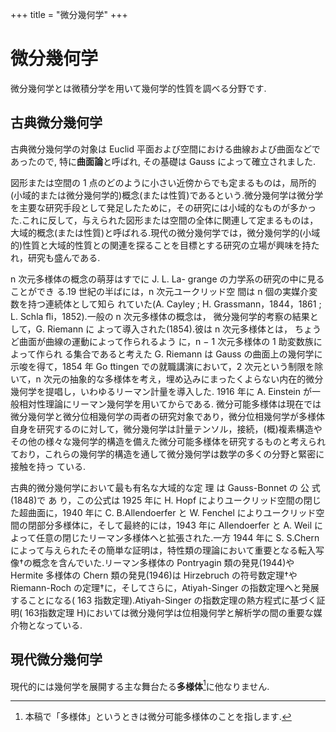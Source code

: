 +++
title = "微分幾何学"
+++

# 微分幾何学

微分幾何学とは微積分学を用いて幾何学的性質を調べる分野です.

## 古典微分幾何学

古典微分幾何学の対象は Euclid 平面および空間における曲線および曲面などであったので, 特に**曲面論**と呼ばれ, その基礎は Gauss によって確立されました.

図形または空間の 1 点のどのように小さい近傍からでも定まるものは，局所的(小域的または微分幾何学的)概念(または性質)であるという.微分幾何学は微分学を主要な研究手段として発足したために，その研究には小域的なものが多かった.これに反して，与えられた図形または空間の全体に関連して定まるものは，大域的概念(または性質)と呼ばれる.現代の微分幾何学では，微分幾何学的(小域的)性質と大域的性質との関連を探ることを目標とする研究の立場が興味を持たれ，研究も盛んである.

n 次元多様体の概念の萌芽はすでに J. L. La- grange の力学系の研究の中に見ることができ る.19 世紀の半ばには，n 次元ユークリッド空 間は n 個の実媒介変数を持つ連続体として知ら れていた(A. Cayley ; H. Grassmann，1844，1861 ; L. Schla ̈fli，1852).一般の n 次元多様体の概念は， 微分幾何学的考察の結果として，G. Riemann に よって導入された(1854).彼は n 次元多様体とは， ちょうど曲面が曲線の運動によって作られるよう に，n − 1 次元多様体の 1 助変数族によって作られ る集合であると考えた G. Riemann は Gauss の曲面上の幾何学に示唆を得て，1854 年 Go ̈ttingen での就職講演において，2 次元という制限を除いて，n 次元の抽象的な多様体を考え，埋め込みにまったくよらない内在的微分幾何学を提唱し，いわゆるリーマン計量を導入した. 1916 年に A. Einstein が一般相対性理論にリーマン幾何学を用いてからである. 微分可能多様体は現在では微分幾何学と微分位相幾何学の両者の研究対象であり，微分位相幾何学が多様体自身を研究するのに対して，微分幾何学は計量テンソル，接続，(概)複素構造やその他の様々な幾何学的構造を備えた微分可能多様体を研究するものと考えられており，これらの幾何学的構造を通して微分幾何学は数学の多くの分野と緊密に接触を持っ ている.

古典的微分幾何学において最も有名な大域的な定 理 は Gauss-Bonnet の 公 式(1848)で あ り，この公式は 1925 年に H. Hopf によりユークリッド空間の閉じた超曲面に，1940 年に C. B.Allendoerfer と W. Fenchel によりユークリッド空間の閉部分多様体に，そして最終的には，1943 年に Allendoerfer と A. Weil によって任意の閉じたリーマン多様体へと拡張された.一方 1944 年に S. S.Chern によって与えられたその簡単な証明は，特性類の理論において重要となる転入写像†の概念を含んでいた.リーマン多様体の Pontryagin 類の発見(1944)や Hermite 多様体の Chern 類の発見(1946)は Hirzebruch の符号数定理†や Riemann-Roch の定理†に，そしてさらに，Atiyah-Singer の指数定理へと発展することになる( 163 指数定理).Atiyah-Singer の指数定理の熱方程式に基づく証明( 163指数定理 H)においては微分幾何学は位相幾何学と解析学の間の重要な媒介物となっている.

## 現代微分幾何学

現代的には幾何学を展開する主な舞台たる**多様体**[^1]に他なりません. 

[^1]: 本稿で「多様体」というときは微分可能多様体のことを指します.